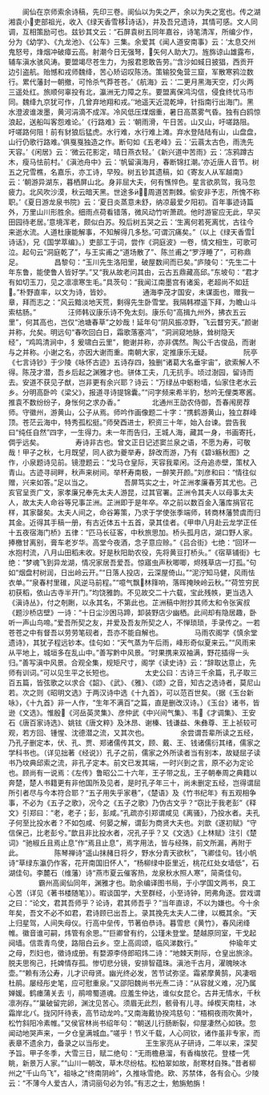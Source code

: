 <!-- { "loadSidebar": true } -->
　　阆仙在京师索余诗稿，先印三卷。阆仙以为失之严，余以为失之宽也。传之湖湘袁小吏部祖光，收入《绿天香雪移诗话》，并及吾兄遗诗，其情可感。文人同调，互相策励可也。兹钞其文云：“石屏袁树五同年嘉谷，诗笔清浑，所编少作，分为《幼学》、《九龙池》、《公车》三集。余爱其《闻人道安南事》云：‘太息交州鬼怒号，烽烟冲破瘴云高。射潮今日无强弩，矢何人助大刀。旌旆谅山雄露布，辅车滇水骇风涛。要盟竭尽苍生力，为报君恩敢告劳。’‘含沙如蜮日披猖，西贡开边引盗航。贻憾和戎师魏绛，苦心矫诏叹陈汤。策输狡兔营三窟，军散寒鸦泣数行。累代藩封一朝撤，可怜杀气莽苍苍。’《航海》云：‘二更月黑海天空，灯火两三遥处红。旅顺何辜投有北，瀛洲无力障之东。要盟离保鸿沟信，侵食终忧马市同。魏绛九京犹可作，几曾弃地翔和戎。’‘地遥天近混乾坤，针指南行出海门。黑水澄波谁泼墨，黄河涓滴不成浑。冷风低压煤烟重，暑日高蒸雾气昏。独有白鸥惊浪起，送船叫客怨难论。’《行路难》云：‘朝雨滑，午日苦。山又山，吁嗟路阻。吁嗟路何阻！前有豺狼后猛虎。水行难，水行难上滩。弃水登陆陆有山，山盘盘，山行仍歌行路难。’俱戛戛独造之作。断句如《五老峰》云：‘云蓊太古色，雨洗先天容。’《闲居》云：‘微云花影定，晴日燕衣轻。’《新兴道中苦雨》云：‘冻鸦蹲古木，瘦马怯前村。’《滇池舟中》云：‘帆留滇海月，春断锦扛潮。’亦近唐人音节。树五之兄雪樵，名嘉乐，亦工诗，早殁。树五钞其遗稿，如《寄友人从军越南》云：‘朝游异湖东，暮栖屏山北。身非屈大夫，何有憔悴色。星言欲夙驾，我马忽疲力。北风吹沙漠，秋云暗天黑。世途多，周道苦荆棘。偷安非予志，所愧不称职。’《夏日游龙泉书院》云：‘夏日炎蒸意未舒，纳凉最爱夕阳初。百年事迹诗篇外，万里山川形胜余。细雨点荷看错落，微风动竹听萧疏。他时游宦应无此，早买田园待老居。’意境浑老，颇似白苏。殁后树五哭之云：‘生离何若死离忧，古往今来逝水流。人道杜康能解事，不知解得几多愁。’可谓沉痛矣。”（以上《绿天香雪诗话》，兄《国学萃编》。）吏部工于词，尝作《洞庭波》一卷，情文相生，可歌可泣。起句云“洞庭乾了”，与王实甫之“道场散了”、陈兰甫之“罗浮睡了”，可称鼎足。
　　
　　昌黎句：“玉川先生洛阳里，破屋数间而已矣。”庐陵句：“先生二十年东鲁，能使鲁人皆好学。”又“我从故老问其由，云古五鼎藏高邱。”东坡句：“君才有如切玉刀，见之凛凛寒生毛。”具茨句：“我闻江南墨宫有诸奚，老超尚不如廷。”朴野直率，以文为诗，皆妙。
　　
　　通海李茂才国安，未谋面也，赠我一章，拜而志之：“风云黯淡地天荒，剩得先生卧雪堂。我隔韩襟遥下拜，为瞻山斗索枯肠。”
　　
　　汪师韩议康乐诗不免太刻。康乐句“高揖九州外，拂衣五云里”，何其高也，岂仅“池塘春草”之妙哉！延年句“阴风振凉野，飞云瞀穷天。”颜谢并称，允矣。明远句“春吹回白日，霜歌落塞鸿”，“洞涧窥地脉，耸树隐天经”，“鸡鸣清涧中，犭爰啸白云里”，鲍谢并称，亦非偶然。陶公千古俊品，而谢与之并称。小谢之名，亦因大谢而重。南朝大家，定推康乐无疑。
　　
　　阮亭《七言诗钞》于少陵《咏怀古迹》五诗存四，独删“诸葛大名垂宇宙”，欲索解人不得。陈茂才潜，吾乡后起之渊雅才也。骈体工夫，几无抗手。顷过澍园，留诗而去。安道不获见子猷，岂非更有余兴耶？诗云：“万绿丛中蛎粉墙，仙家住老水云乡。分明高卧吟《梁父》，报道寻诗提锦囊。”“问字频来希半豹，愁吟无俚类寒酱。推袁不数纷纷子，身怅何之求办香。”
　　
　　北通州王劭农侍御，吾春闱房荐师。守徽州，游黄山，公子从焉。师吟作画像题二十字：“携鹤游黄山，独立群峰顶。苍茫云海中，特秀孤松挺。”师癸酉进士，积资三十年，始入台谏。尝告我曰“纯任自然”四字，一生得力。未一年而告归，王城人海，藏其一身，书画寄托，倜乎远矣。
　　
　　寿诗非古也。曾文正日记述窦兰泉之语，不愿为寿，可敬哉！甲子之秋，七月既望，同人欲为夔举寿，辞改而游，乃有《碧觞秋图》之作，小泉题诗见前。镜澄题云：“戈马仓皇际，天容我辈闲。泛舟追赤壁，策杖入青山。古迹寻祠畔，秋声来树间。举杯寿南极，一醉笑开颜。”刘彦和曰：“情往似赠，兴来如答。”足以当之。
　　
　　吾屏笃实之士，叶芷洲孝廉春芳其尤也。己亥官呈贡广文，家孝廉兄奉先太夫人游昆，过其官署。芷洲令其夫人以母事太夫人，故太夫人命谷等兄事芷洲。芷洲即于是年卒。卒之前以数百金入藩库捐官花样，其家罄矣。太夫人间之，命谷筹策，乃求于学使张季端师，转商林藩赞虞而归其金。近得其手稿一册，有古近体五十五首，录其佳者。《甲申八月赴云龙学正任十五夜宿海门桥》五律：“匹马长征客，中秋旅思加。桥头孤月店，湖口野人家。捧檄甘离别，膏车老岁华。高堂今夜酒，念子意应赊。”《吕合街》七绝：“回环一水抱村流，八月山田稻未收。好是秋阳助农役，先将黄豆打桥头。”《宿草铺街》七绝：“梦魂飞到异龙湖，情况家居吾爱吾。惊寤虫声秋唧唧，烬残草店一灯孤。”句如“烟盘村树润，日出岭云开。”“日落人投店，云深屋倚山。”“泥泞知马健，风雨怯衣单。”“泉春村里碓，风逆马前程。”“噫气飘林箨响，落晖掩映岭云秋。”“荷笠穷民初获稻，依山古寺半开门。”均饶雅韵。不见故交二十六载，宝此残帙，更当选入《滇诗丛》，付之剞劂，以永其名，不第此也。芷洲稿中附抄其师太和令张寅叔《题沙桥店壁》一诗：“十日尘沙困马蹄，卸装野店少幽栖。此间却有隐居趣，卧听一声山鸟啼。”爱吾所契之友，并爱及吾友所契之人，不惮琐琐，手录传之。一若苍苍之中有督吾以劳劳笔砚者，吾亦不能自解也。
　　
　　马雨农阁学《慎余堂遗诗》，其犹子程远钞本。佳句如：“天气蒸为午后雨，峰形奇似夏来云。”“风雨来从平地上，城垣多在乱山中。”善写黔中风景。“时果携来双袖满，野花插得一头归。”善写滇中风景。合观全集，规矩尺寸，阁学《读史诗》云：“辞取达意止，先师有训词。”可以见生平之长短也。
　　
　　太史公曰：古诗三千余篇，孔子取三百五篇，皆弦歌之以求合《韶》、《武》、《雅》、《颂》之音，知古之选诗者，莫尼山若。次之则《昭明文选》于两汉诗中选《十九首》，可以范百世矣。（据《玉台新咏》，《十九首》非一人作，“生年不满百”之篇，直是删改汉诗。）《玉台》诸书，皆逊《文选》。惟殷《河岳英灵集》、彦仲武《中兴间气集》、韦《才调集》、王安石《唐百家诗选》、姚铉《唐文粹》及沐昂、谢榛、钱谦益、朱彝尊、王上祯较可观，若方回、锺惺、沈德潜之流，又其次也。
　　
　　余尝谓吾辈所读之五经，乃孔子删定本，伏、孔、贾、郑诸儒传其文，顾、戴、王、钱诸儒衍其绪，儒家之学科书也。（详见拙著《经说》）孔子之前，儒家之外所读者当有别本，故疑屈子读书乃坟典邱索之流，非孔子定本。前文已发其端，一时兴到之言，原不必为定论也。顾尚有一说焉：《左传》鲁昭公二十六年，王子带之乱，王子朝奉周之典籍以奔楚，楚人书籍更有非他国所及见者，是时孔子年三十，尚未删定五经，岂得谓屈所引者尽与今本符合耶？“五子用失乎家巷”，《楚语》及《竹书纪年》有五观相争事，不必为《五子之歌》，况今之《五子之歌》乃伪古文乎？“窃比于我老彭”《释文》引郑曰：“老，老子；彭，彭咸。”孔疏亦引郑谓咸见《离骚》，乃投水者。夫孔子何至比投水者？不如包咸、何晏之解，谓彭为商贤大夫也。刘歆《遂初赋》“守信保己，比老彭兮。”歆且非比投水者，况孔子乎？又《文选》《上林赋》注引《楚词》“驰椒丘且焉止息”作“焉且止息”，焉字用法，皆与经殊，前文所漏，再附于此。
　　
　　陈琴禅诗“遥山抹赭日将夕，野水分青天欲秋”，飞卿佳句。钱小帆诗“草绿东瀛仍作客，花开南国旧怀人”，“杨柳绿中臣里近，桃花红处女墙低”，石湖佳句。李麓石（维藩）诗“燕市夏云催客热，龙泉秋水照人寒”，简斋佳句。
　　
　　霸州高阆仙同年，渊雅才也。助余编译图书局，于小学国文两书，良工心苦（详见《著书楼随笔》）。暇谈国学，大至群经，小至诗钟，罔弗角逐。尝戏谓之曰：“论文，君其吾师乎？论诗，君其师吾乎？”当年直谅，不以为嫌也。今十余年矣，吾文不必不如君，君诗顾已出吾上。录其挽先太夫人二律，以概其余。“天上归星驾，人间失母仪。行高中垒传，节著伯恭诗。暮雪悲《黄竹》，春风闭绛帷。徽音谁可嗣，炜管有余思。”“巨卿曾有约，公瑾未登堂。楚越原同室，干戈起阋墙。信乖青鸟使，路阻白云乡。空上高闾颂，临风涕数行。”
　　
　　仲瑜年丈之母，烈妇也，徵诗成册。有婺源李侍郎昭炜二诗：“地棘天荆际，仓皇出旅涂。脱夫思徇己，托婢情存孤。惨切悲分镜，安排智蕴珠。滇池千古月，濯魄映冰壶。”“赖有汤公寿，儿才识母贤。幽光终必发，苦节试弥坚。霜紧摩黄鹄，风凄咽杜鹃。屡经彤史笔，应可慰重泉。”又邵阳魏尚书光焘二诗：“从容就义难，况乃属婵媛。鹤瘗蒲关去刂，鹃啼蜀道魂。应羞生仲达，谁似女昆仑。古井无情水，千秋凛冽存。”“巢破留完卵，渊沈见苦心。须眉无此烈，骸骨有儿寻。绰楔天南柱，冰霜岸北パ。拢冈阡待表，高节动龙吟。”又南海戴协揆鸿慈句：“梧桐夜雨吹黄叶，松竹斜阳冷素帷。”又侯官林尚书绍年句：“朝送儿行肠断裂，仰屋凄然心如铁。忽闻动地哭声来，一夕仓皇满城血。”嗟乎！节义千载，人心同钦，诸作虽非专家，而表章不遗余力，备录之以当彤史。
　　
　　王生家亮从子研诗，二年以来，深契予旨。甲子冬季，大雪三日，赋二绝句：“无雨檐悬溜，有香梅放花。登楼一凭眺，新景万人家。”“山川一朝改，草木尽纷枯。松柏翠如故，耐寒材自殊。”昔者柳州之“千山鸟飞”，祖咏之“终南阴岭”，久推咏雪绝。欧、苏禁体，各有会心。少陵云：“不薄今人爱古人，清词丽句必为邻。”有志之士，勉旃勉旃！
　　
